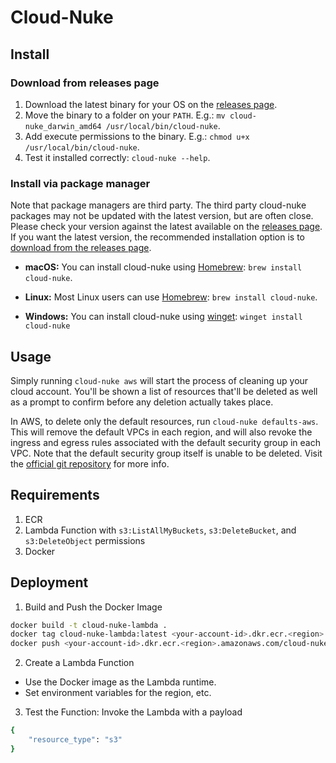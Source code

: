 # Cloud-Nuke

## Install

### Download from releases page

1. Download the latest binary for your OS on the [releases page](https://github.com/gruntwork-io/cloud-nuke/releases).
2. Move the binary to a folder on your `PATH`. E.g.: `mv cloud-nuke_darwin_amd64 /usr/local/bin/cloud-nuke`.
3. Add execute permissions to the binary. E.g.: `chmod u+x /usr/local/bin/cloud-nuke`.
4. Test it installed correctly: `cloud-nuke --help`.

### Install via package manager

Note that package managers are third party. The third party cloud-nuke packages may not be updated with the latest
version, but are often close. Please check your version against the latest available on
the [releases page](https://github.com/gruntwork-io/cloud-nuke/releases). If you want the latest version, the
recommended installation option is
to [download from the releases page](https://github.com/gruntwork-io/cloud-nuke/releases).

- **macOS:** You can install cloud-nuke using [Homebrew](https://brew.sh/): `brew install cloud-nuke`.

- **Linux:** Most Linux users can use [Homebrew](https://docs.brew.sh/Homebrew-on-Linux): `brew install cloud-nuke`.

- **Windows:** You can install cloud-nuke using [winget](https://learn.microsoft.com/en-us/windows/package-manager/winget/): `winget install cloud-nuke`

## Usage

Simply running `cloud-nuke aws` will start the process of cleaning up your cloud account. You'll be shown a list of
resources that'll be deleted as well as a prompt to confirm before any deletion actually takes place.

In AWS, to delete only the default resources, run `cloud-nuke defaults-aws`. This will remove the default VPCs in each
region, and will also revoke the ingress and egress rules associated with the default security group in each VPC. Note
that the default security group itself is unable to be deleted. Visit the [official git repository](https://github.com/gruntwork-io/cloud-nuke) for more info.


## Requirements

1. ECR
2. Lambda Function with `s3:ListAllMyBuckets`, `s3:DeleteBucket`, and `s3:DeleteObject` permissions
3. Docker
   
## Deployment
1. Build and Push the Docker Image
```bash
docker build -t cloud-nuke-lambda .
docker tag cloud-nuke-lambda:latest <your-account-id>.dkr.ecr.<region>.amazonaws.com/cloud-nuke-lambda:latest
docker push <your-account-id>.dkr.ecr.<region>.amazonaws.com/cloud-nuke-lambda:latest
```

2. Create a Lambda Function
 * Use the Docker image as the Lambda runtime.
 * Set environment variables for the region, etc.
3. Test the Function: Invoke the Lambda with a payload
```bash
{
    "resource_type": "s3"
}
```